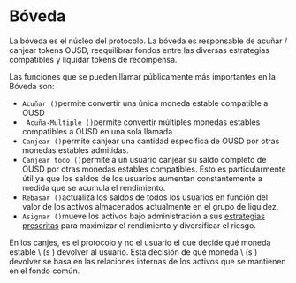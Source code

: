 # Bóveda

La bóveda es el núcleo del protocolo. La bóveda es responsable de acuñar / canjear tokens OUSD, reequilibrar fondos entre las diversas estrategias compatibles y liquidar tokens de recompensa.

Las funciones que se pueden llamar públicamente más importantes en la Bóveda son:

* `Acuñar ()`permite convertir una única moneda estable compatible a OUSD
* ` Acuña-Multiple ()`permite convertir múltiples monedas estables compatibles a OUSD en una sola llamada
* `Canjear ()`permite canjear una cantidad específica de OUSD por otras monedas estables admitidas.
* `Canjear todo ()`permite a un usuario canjear su saldo completo de OUSD por otras monedas estables compatibles. Esto es particularmente útil ya que los saldos de los usuarios aumentan constantemente a medida que se acumula el rendimiento.
* `Rebasar ()`actualiza los saldos de todos los usuarios en función del valor de los activos almacenados actualmente en el grupo de liquidez.
* `Asignar ()`mueve los activos bajo administración a sus [estrategias prescritas](strategies.md) para maximizar el rendimiento y diversificar el riesgo.

En los canjes, es el protocolo y no el usuario el que decide qué moneda estable \ (s \) devolver al usuario. Esta decisión de qué moneda \ (s \) devolver se basa en las relaciones internas de los activos que se mantienen en el fondo común.



